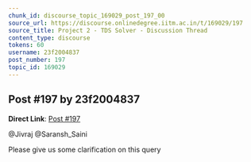 ```yaml
---
chunk_id: discourse_topic_169029_post_197_00
source_url: https://discourse.onlinedegree.iitm.ac.in/t/169029/197
source_title: Project 2 - TDS Solver - Discussion Thread
content_type: discourse
tokens: 60
username: 23f2004837
post_number: 197
topic_id: 169029
---
```


## Post #197 by 23f2004837

**Direct Link**: [Post #197](https://discourse.onlinedegree.iitm.ac.in/t/169029/197)

@Jivraj @Saransh_Saini

Please give us some clarification on this query

